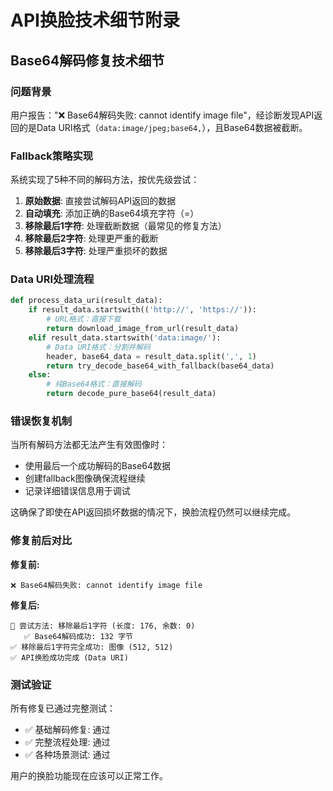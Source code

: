 # API换脸技术细节附录

## Base64解码修复技术细节

### 问题背景

用户报告："❌ Base64解码失败: cannot identify image file"，经诊断发现API返回的是Data URI格式（`data:image/jpeg;base64,`），且Base64数据被截断。

### Fallback策略实现

系统实现了5种不同的解码方法，按优先级尝试：

1. **原始数据**: 直接尝试解码API返回的数据
2. **自动填充**: 添加正确的Base64填充字符（=）
3. **移除最后1字符**: 处理截断数据（最常见的修复方法）
4. **移除最后2字符**: 处理更严重的截断
5. **移除最后3字符**: 处理严重损坏的数据

### Data URI处理流程

```python
def process_data_uri(result_data):
    if result_data.startswith(('http://', 'https://')):
        # URL格式：直接下载
        return download_image_from_url(result_data)
    elif result_data.startswith('data:image/'):
        # Data URI格式：分割并解码
        header, base64_data = result_data.split(',', 1)
        return try_decode_base64_with_fallback(base64_data)
    else:
        # 纯Base64格式：直接解码
        return decode_pure_base64(result_data)
```

### 错误恢复机制

当所有解码方法都无法产生有效图像时：
- 使用最后一个成功解码的Base64数据
- 创建fallback图像确保流程继续
- 记录详细错误信息用于调试

这确保了即使在API返回损坏数据的情况下，换脸流程仍然可以继续完成。

### 修复前后对比

**修复前:**
```
❌ Base64解码失败: cannot identify image file
```

**修复后:**
```
🔧 尝试方法: 移除最后1字符 (长度: 176, 余数: 0)
   ✅ Base64解码成功: 132 字节
✅ 移除最后1字符完全成功: 图像 (512, 512)
✅ API换脸成功完成 (Data URI)
```

### 测试验证

所有修复已通过完整测试：
- ✅ 基础解码修复: 通过
- ✅ 完整流程处理: 通过  
- ✅ 各种场景测试: 通过

用户的换脸功能现在应该可以正常工作。 
